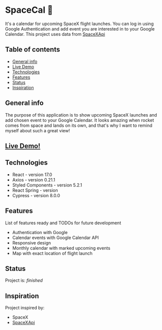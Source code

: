 # SpaceCal 🚀

It's a calendar for upcoming SpaceX flight launches. You can log in using Google Authentication and add event you are interested in to your Google Calendar. This project uses data from [SpaceXApi](https://github.com/r-spacex/SpaceX-API)

## Table of contents

-  [General info](#general-info)
-  [Live Demo](#live-demo)
-  [Technologies](#technologies)
-  [Features](#features)
-  [Status](#status)
-  [Inspiration](#inspiration)

## General info

The purpose of this application is to show upcoming SpaceX launches and add chosen event to your Google Calendar. It looks amazing when rocket comes from space and lands on its own, and that's why I want to remind myself about such a great view!

## [Live Demo!](https://space-calendar.vercel.app)

## Technologies

-  React - version 17.0
-  Axios - version 0.21.1
-  Styled Components - version 5.2.1
-  React Spring - version
-  Cypress - version 8.0.0

## Features

List of features ready and TODOs for future development

-  Authentication with Google
-  Calendar events with Google Calendar API
-  Responsive design
-  Monthly calendar with marked upcoming events
-  Map with exact location of flight launch

## Status

Project is: _finished_

## Inspiration

Project inspired by:

-  SpaceX
-  [SpaceXApi](https://github.com/r-spacex/SpaceX-API)
